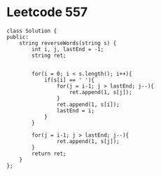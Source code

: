 # Leetcode 557
    class Solution {
    public:
        string reverseWords(string s) {
            int i, j, lastEnd = -1;
            string ret;


            for(i = 0; i < s.length(); i++){
                if(s[i] == ' '){
                    for(j = i-1; j > lastEnd; j--){
                        ret.append(1, s[j]);
                    }
                    ret.append(1, s[i]);
                    lastEnd = i;
                }
            }

            for(j = i-1; j > lastEnd; j--){
                    ret.append(1, s[j]);
            }
            return ret;
        }
    };
